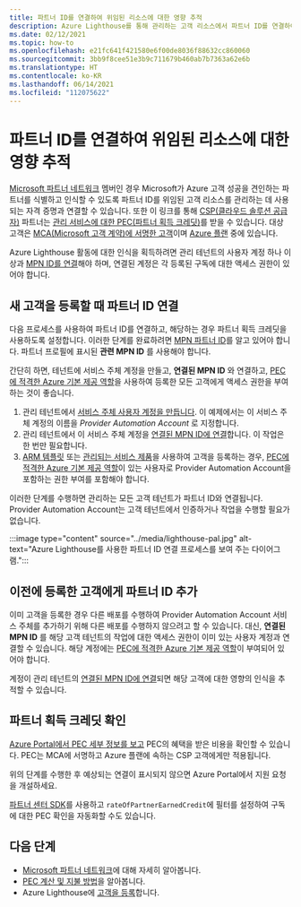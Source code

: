 ```yaml
---
title: 파트너 ID를 연결하여 위임된 리소스에 대한 영향 추적
description: Azure Lighthouse를 통해 관리하는 고객 리소스에서 파트너 ID를 연결하여 PEC(파트너 획득 크레딧)를 받습니다.
ms.date: 02/12/2021
ms.topic: how-to
ms.openlocfilehash: e21fc641f421580e6f00de8036f88632cc860060
ms.sourcegitcommit: 3bb9f8cee51e3b9c711679b460ab7b7363a62e6b
ms.translationtype: HT
ms.contentlocale: ko-KR
ms.lasthandoff: 06/14/2021
ms.locfileid: "112075622"
---
```

# <a name="link-your-partner-id-to-track-your-impact-on-delegated-resources"></a>파트너 ID를 연결하여 위임된 리소스에 대한 영향 추적 

[Microsoft 파트너 네트워크](https://partner.microsoft.com/) 멤버인 경우 Microsoft가 Azure 고객 성공을 견인하는 파트너를 식별하고 인식할 수 있도록 파트너 ID를 위임된 고객 리소스를 관리하는 데 사용되는 자격 증명과 연결할 수 있습니다. 또한 이 링크를 통해 [CSP(클라우드 솔루션 공급자)](/partner-center/csp-overview) 파트너는 [관리 서비스에 대한 PEC(파트너 획득 크레딧)](/partner-center/partner-earned-credit)를 받을 수 있습니다. 대상 고객은 [MCA(Microsoft 고객 계약)에 서명한 고객](/partner-center/confirm-customer-agreement)이며 [Azure 플랜](/partner-center/azure-plan-get-started) 중에 있습니다.

Azure Lighthouse 활동에 대한 인식을 획득하려면 관리 테넌트의 사용자 계정 하나 이상과 [MPN ID를 연결](../../cost-management-billing/manage/link-partner-id.md)해야 하며, 연결된 계정은 각 등록된 구독에 대한 액세스 권한이 있어야 합니다.

## <a name="associate-your-partner-id-when-you-onboard-new-customers"></a>새 고객을 등록할 때 파트너 ID 연결

다음 프로세스를 사용하여 파트너 ID를 연결하고, 해당하는 경우 파트너 획득 크레딧을 사용하도록 설정합니다. 이러한 단계를 완료하려면 [MPN 파트너 ID](/partner-center/partner-center-account-setup#locate-your-mpn-id)를 알고 있어야 합니다. 파트너 프로필에 표시된 **관련 MPN ID** 를 사용해야 합니다.

간단히 하면, 테넌트에 서비스 주체 계정을 만들고, **연결된 MPN ID** 와 연결하고, [PEC에 적격한 Azure 기본 제공 역할](/partner-center/azure-roles-perms-pec)을 사용하여 등록한 모든 고객에게 액세스 권한을 부여하는 것이 좋습니다.

1. 관리 테넌트에서 [서비스 주체 사용자 계정을 만듭니다](../../active-directory/develop/howto-authenticate-service-principal-powershell.md). 이 예제에서는 이 서비스 주체 계정의 이름을 *Provider Automation Account* 로 지정합니다.
1. 관리 테넌트에서 이 서비스 주체 계정을 [연결된 MPN ID에 연결](../../cost-management-billing/manage/link-partner-id.md#link-to-a-partner-id)합니다. 이 작업은 한 번만 필요합니다.
1. [ARM 템플릿](onboard-customer.md) 또는 [관리되는 서비스 제품](publish-managed-services-offers.md)을 사용하여 고객을 등록하는 경우, [PEC에 적격한 Azure 기본 제공 역할](/partner-center/azure-roles-perms-pec)이 있는 사용자로 Provider Automation Account을 포함하는 권한 부여를 포함해야 합니다.

이러한 단계를 수행하면 관리하는 모든 고객 테넌트가 파트너 ID와 연결됩니다. Provider Automation Account는 고객 테넌트에서 인증하거나 작업을 수행할 필요가 없습니다.

:::image type="content" source="../media/lighthouse-pal.jpg" alt-text="Azure Lighthouse를 사용한 파트너 ID 연결 프로세스를 보여 주는 다이어그램.":::

## <a name="add-your-partner-id-to-previously-onboarded-customers"></a>이전에 등록한 고객에게 파트너 ID 추가

이미 고객을 등록한 경우 다른 배포를 수행하여 Provider Automation Account 서비스 주체를 추가하기 위해 다른 배포를 수행하지 않으려고 할 수 있습니다. 대신, **연결된 MPN ID** 를 해당 고객 테넌트의 작업에 대한 액세스 권한이 이미 있는 사용자 계정과 연결할 수 있습니다. 해당 계정에는 [PEC에 적격한 Azure 기본 제공 역할](/partner-center/azure-roles-perms-pec)이 부여되어 있어야 합니다.

계정이 관리 테넌트의 [연결된 MPN ID에 연결](../../cost-management-billing/manage/link-partner-id.md#link-to-a-partner-id)되면 해당 고객에 대한 영향의 인식을 추적할 수 있습니다.

## <a name="confirm-partner-earned-credit"></a>파트너 획득 크레딧 확인

[Azure Portal에서 PEC 세부 정보를 보고](/partner-center/partner-earned-credit-explanation#azure-cost-management) PEC의 혜택을 받은 비용을 확인할 수 있습니다. PEC는 MCA에 서명하고 Azure 플랜에 속하는 CSP 고객에게만 적용됩니다.

위의 단계를 수행한 후 예상되는 연결이 표시되지 않으면 Azure Portal에서 지원 요청을 개설하세요.

[파트너 센터 SDK](/partner-center/develop/get-invoice-unbilled-consumption-lineitems)를 사용하고 `rateOfPartnerEarnedCredit`에 필터를 설정하여 구독에 대한 PEC 확인을 자동화할 수도 있습니다.

## <a name="next-steps"></a>다음 단계

- [Microsoft 파트너 네트워크](/partner-center/mpn-overview)에 대해 자세히 알아봅니다.
- [PEC 계산 및 지불 방법](/partner-center/partner-earned-credit-explanation)을 알아봅니다.
- Azure Lighthouse에 [고객을 등록](onboard-customer.md)합니다.